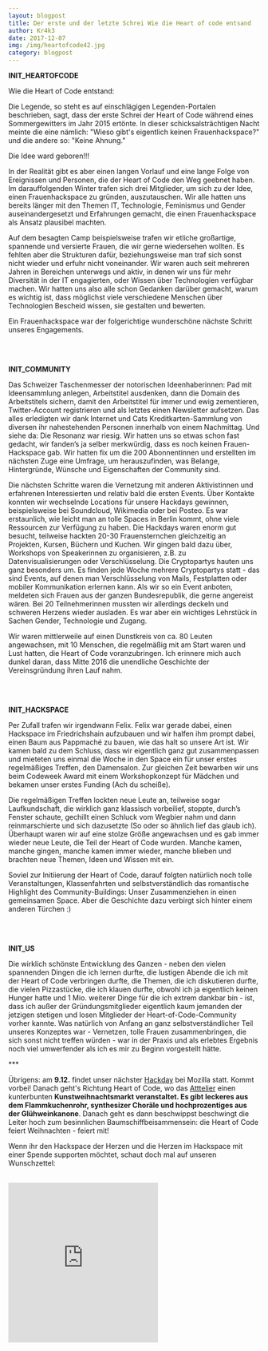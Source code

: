 ```yaml
---
layout: blogpost
title: Der erste und der letzte Schrei Wie die Heart of code entsand
author: Kr4k3
date: 2017-12-07
img: /img/heartofcode42.jpg
category: blogpost
---
```


**INIT_HEARTOFCODE**

Wie die Heart of Code entstand:

Die Legende, so steht es auf einschlägigen Legenden-Portalen beschrieben, sagt, dass der erste Schrei der Heart of Code während eines Sommergewitters im Jahr 2015 ertönte. In dieser schicksalsträchtigen Nacht meinte die eine nämlich: "Wieso gibt's eigentlich keinen Frauenhackspace?" und die andere so: "Keine Ahnung."

Die Idee ward geboren!!!

In der Realität gibt es aber einen langen Vorlauf und eine lange Folge von Ereignissen und Personen, die der Heart of Code den Weg geebnet haben. Im darauffolgenden Winter trafen sich drei Mitglieder, um sich zu der Idee, einen Frauenhackspace zu gründen, auszutauschen. Wir alle hatten uns bereits länger mit den Themen IT, Technologie, Feminismus und Gender auseinandergesetzt und Erfahrungen gemacht, die einen Frauenhackspace als Ansatz plausibel machten.

Auf dem besagten Camp beispielsweise trafen wir etliche großartige, spannende und versierte Frauen, die wir gerne wiedersehen wollten. Es fehlten aber die Strukturen dafür, beziehungsweise man traf sich sonst nicht wieder und erfuhr nicht voneinander. Wir waren auch seit mehreren Jahren in Bereichen unterwegs und aktiv, in denen wir uns für mehr Diversität in der IT engagierten, oder Wissen über Technologien verfügbar machen. Wir hatten uns also alle schon Gedanken darüber gemacht, warum es wichtig ist, dass möglichst viele verschiedene Menschen über Technologien Bescheid wissen, sie gestalten und bewerten.

Ein Frauenhackspace war der folgerichtige wunderschöne nächste Schritt unseres Engagements.


<br>
<br>


**INIT_COMMUNITY**

Das Schweizer Taschenmesser der notorischen Ideenhaberinnen: Pad mit Ideensammlung anlegen, Arbeitstitel ausdenken, dann die Domain des Arbeitstitels sichern, damit den Arbeitstitel für immer und ewig zementieren, Twitter-Account registrieren und als letztes einen Newsletter aufsetzen. Das alles erledigten wir dank Internet und Cats Kreditkarten-Sammlung von diversen ihr nahestehenden Personen innerhalb von einem Nachmittag. Und siehe da: Die Resonanz war riesig. Wir hatten uns so etwas schon fast gedacht, wir fanden’s ja selber merkwürdig, dass es noch keinen Frauen-Hackspace gab. Wir hatten fix um die 200 Abonnentinnen und erstellten im nächsten Zuge eine Umfrage, um herauszufinden, was Belange, Hintergründe, Wünsche und Eigenschaften der Community sind.

Die nächsten Schritte waren die Vernetzung mit anderen Aktivistinnen und erfahrenen Interessierten und relativ bald die ersten Events. Über Kontakte konnten wir wechselnde Locations für unsere Hackdays gewinnen, beispielsweise bei Soundcloud, Wikimedia oder bei Posteo. Es war erstaunlich, wie leicht man an tolle Spaces in Berlin kommt, ohne viele Ressourcen zur Verfügung zu haben. Die Hackdays waren enorm gut besucht, teilweise hackten 20-30 Frauensternchen gleichzeitig an Projekten, Kursen, Büchern und Kuchen. Wir gingen bald dazu über, Workshops von Speakerinnen zu organisieren, z.B. zu Datenvisualisierungen oder Verschlüsselung. Die Cryptopartys hauten uns ganz besonders um. Es finden jede Woche mehrere Cryptopartys statt - das sind Events, auf denen man Verschlüsselung von Mails, Festplatten oder mobiler Kommunikation erlernen kann. Als wir so ein Event anboten, meldeten sich Frauen aus der ganzen Bundesrepublik, die gerne angereist wären. Bei 20 Teilnehmerinnen mussten wir allerdings deckeln und schweren Herzens wieder ausladen. Es war aber ein wichtiges Lehrstück in Sachen Gender, Technologie und Zugang.

Wir waren mittlerweile auf einen Dunstkreis von ca. 80 Leuten angewachsen, mit 10 Menschen, die regelmäßig mit am Start waren und Lust hatten, die Heart of Code voranzubringen. Ich erinnere mich auch dunkel daran, dass Mitte 2016 die unendliche Geschichte der Vereinsgründung ihren Lauf nahm.


<br>
<br>

**INIT_HACKSPACE**

Per Zufall trafen wir irgendwann Felix. Felix war gerade dabei, einen Hackspace im Friedrichshain aufzubauen und wir halfen ihm prompt dabei, einen Baum aus Pappmaché zu bauen, wie das halt so unsere Art ist. Wir kamen bald zu dem Schluss, dass wir eigentlich ganz gut zusammenpassen und mieteten uns einmal die Woche in den Space ein für unser erstes regelmäßiges Treffen, den Damensalon. Zur gleichen Zeit bewarben wir uns beim Codeweek Award mit einem Workshopkonzept für Mädchen und bekamen unser erstes Funding (Ach du scheiße).

Die regelmäßigen Treffen lockten neue Leute an, teilweise sogar Laufkundschaft, die wirklich ganz klassisch vorbeilief, stoppte, durch’s Fenster schaute, gechillt einen Schluck vom Wegbier nahm und dann reinmarschierte und sich dazusetzte (So oder so ähnlich lief das glaub ich). Überhaupt waren wir auf eine stolze Größe angewachsen und es gab immer wieder neue Leute, die Teil der Heart of Code wurden. Manche kamen, manche gingen, manche kamen immer wieder, manche blieben und brachten neue Themen, Ideen und Wissen mit ein.

Soviel zur Initiierung der Heart of Code, darauf folgten natürlich noch tolle Veranstaltungen, Klassenfahrten und selbstverständlich das romantische Highlight des Community-Buildings: Unser Zusammenziehen in einen gemeinsamen Space. Aber die Geschichte dazu verbirgt sich hinter einem anderen Türchen :)

<br>
<br>

**INIT_US**

Die wirklich schönste Entwicklung des Ganzen - neben den vielen spannenden Dingen die ich lernen durfte, die lustigen Abende die ich mit der Heart of Code verbringen durfte, die Themen, die ich diskutieren durfte, die vielen Pizzastücke, die ich klauen durfte, obwohl ich ja eigentlich keinen Hunger hatte und 1 Mio. weiterer Dinge für die ich extrem dankbar bin - ist, dass ich außer der Gründungsmitglieder eigentlich kaum jemanden der jetzigen stetigen und losen Mitglieder der Heart-of-Code-Community vorher kannte. Was natürlich von Anfang an ganz selbstverständlicher Teil unseres Konzeptes war - Vernetzen, tolle Frauen zusammenbringen, die sich sonst nicht treffen würden - war in der Praxis und als erlebtes Ergebnis noch viel umwerfender als ich es mir zu Beginn vorgestellt hätte.



\*\*\*

Übrigens: am **9.12.** findet unser nächster [Hackday](http://heartofcode.org/kalender) bei Mozilla statt. Kommt vorbei! Danach geht's Richtung Heart of Code, wo das [Atttelier](https://www.openstreetmap.org/node/5051931215) einen kunterbunten **Kunstweihnachtsmarkt veranstaltet. Es gibt leckeres aus dem Flammkuchenrohr, synthesizer Choräle und hochprozentiges aus der Glühweinkanone**. Danach geht es dann beschwippst beschwingt die Leiter hoch zum besinnlichen Baumschiffbeisammensein: die Heart of Code feiert Weihnachten - feiert mit!

Wenn ihr den Hackspace der Herzen und die Herzen im Hackspace mit einer Spende supporten möchtet, schaut doch mal auf unseren Wunschzettel:

<br>
<iframe frameborder="0" marginheight="0" marginwidth="0" src="https://www.betterplace-widget.org/projects/58907?l=de" height="320">Informieren und spenden: <a href='https://www.betterplace.org/de/projects/58907-merry-drucking-adventskalender-der-heart-of-code-e-v' target='_blank'>„Merry Drucking - Adventskalender der Heart of Code e.V.“</a> auf betterplace.org öffnen.</iframe>
<br>
